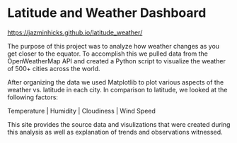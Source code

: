 # Latitude and Weather Dashboard

https://jazminhicks.github.io/latitude_weather/

The purpose of this project was to analyze how weather changes as you get closer to the equator. To accomplish this we pulled data from the OpenWeatherMap API and created a Python script to visualize the weather of 500+ cities across the world.

After organizing the data we used Matplotlib to plot various aspects of the weather vs. latitude in each city. In comparison to latitude, we looked at the following factors:

Temperature | Humidity | Cloudiness | Wind Speed

This site provides the source data and visulizations that were created during this analysis as well as explanation of trends and observations witnessed.
